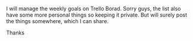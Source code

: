 I will manage the weekly goals on Trello Borad. Sorry guys, the list also have some more personal things so keeping it private. But will surely post the things somewhere, which I can share.

Thanks
